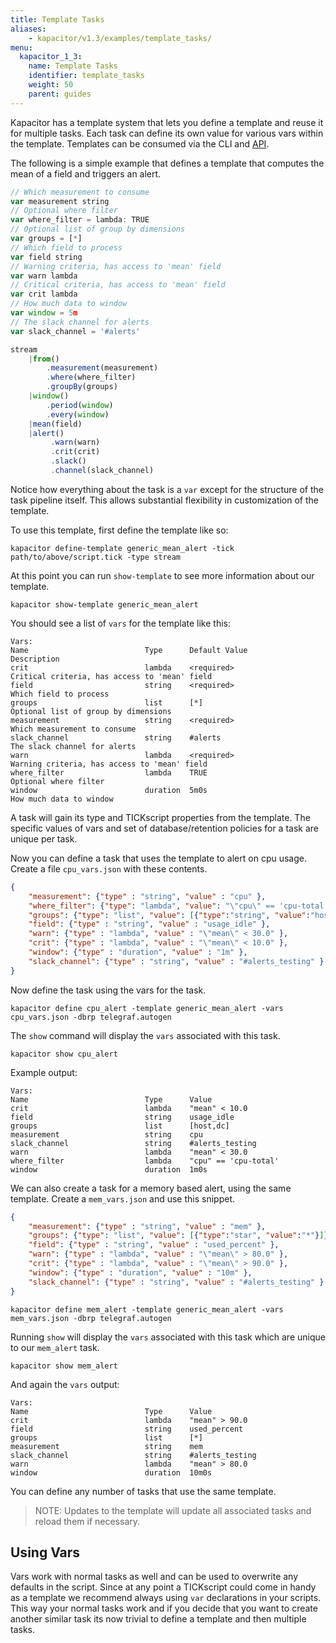 ```yaml
---
title: Template Tasks
aliases:
    - kapacitor/v1.3/examples/template_tasks/
menu:
  kapacitor_1_3:
    name: Template Tasks
    identifier: template_tasks
    weight: 50
    parent: guides
---
```


Kapacitor has a template system that lets you define a template and reuse it for multiple tasks.
Each task can define its own value for various vars within the template.
Templates can be consumed via the CLI and [API](/kapacitor/v1.3/api/api).

The following is a simple example that defines a template that computes the mean of a field and triggers an alert.

```js
// Which measurement to consume
var measurement string
// Optional where filter
var where_filter = lambda: TRUE
// Optional list of group by dimensions
var groups = [*]
// Which field to process
var field string
// Warning criteria, has access to 'mean' field
var warn lambda
// Critical criteria, has access to 'mean' field
var crit lambda
// How much data to window
var window = 5m
// The slack channel for alerts
var slack_channel = '#alerts'

stream
    |from()
        .measurement(measurement)
        .where(where_filter)
        .groupBy(groups)
    |window()
        .period(window)
        .every(window)
    |mean(field)
    |alert()
         .warn(warn)
         .crit(crit)
         .slack()
         .channel(slack_channel)
```

Notice how everything about the task is a `var` except for the structure of the task pipeline itself.
This allows substantial flexibility in customization of the template.

To use this template, first define the template like so:

```
kapacitor define-template generic_mean_alert -tick path/to/above/script.tick -type stream
```

At this point you can run `show-template` to see more information about our template.

```
kapacitor show-template generic_mean_alert
```

You should see a list of `vars` for the template like this:

```
Vars:
Name                          Type      Default Value                           Description
crit                          lambda    <required>                              Critical criteria, has access to 'mean' field
field                         string    <required>                              Which field to process
groups                        list      [*]                                     Optional list of group by dimensions
measurement                   string    <required>                              Which measurement to consume
slack_channel                 string    #alerts                                 The slack channel for alerts
warn                          lambda    <required>                              Warning criteria, has access to 'mean' field
where_filter                  lambda    TRUE                                    Optional where filter
window                        duration  5m0s                                    How much data to window
```


A task will gain its type and TICKscript properties from the template.
The specific values of vars and set of database/retention policies for a task are unique per task.

Now you can define a task that uses the template to alert on cpu usage.
Create a file `cpu_vars.json` with these contents.

```json
{
    "measurement": {"type" : "string", "value" : "cpu" },
    "where_filter": {"type": "lambda", "value": "\"cpu\" == 'cpu-total'"},
    "groups": {"type": "list", "value": [{"type":"string", "value":"host"},{"type":"string", "value":"dc"}]},
    "field": {"type" : "string", "value" : "usage_idle" },
    "warn": {"type" : "lambda", "value" : "\"mean\" < 30.0" },
    "crit": {"type" : "lambda", "value" : "\"mean\" < 10.0" },
    "window": {"type" : "duration", "value" : "1m" },
    "slack_channel": {"type" : "string", "value" : "#alerts_testing" }
}
```

Now define the task using the vars for the task.

```
kapacitor define cpu_alert -template generic_mean_alert -vars cpu_vars.json -dbrp telegraf.autogen
```

The `show` command will display the `vars` associated with this task.

```
kapacitor show cpu_alert
```

Example output:

```
Vars:
Name                          Type      Value
crit                          lambda    "mean" < 10.0
field                         string    usage_idle
groups                        list      [host,dc]
measurement                   string    cpu
slack_channel                 string    #alerts_testing
warn                          lambda    "mean" < 30.0
where_filter                  lambda    "cpu" == 'cpu-total'
window                        duration  1m0s
```


We can also create a task for a memory based alert, using the same template.
Create a `mem_vars.json` and use this snippet.

```json
{
    "measurement": {"type" : "string", "value" : "mem" },
    "groups": {"type": "list", "value": [{"type":"star", "value":"*"}]},
    "field": {"type" : "string", "value" : "used_percent" },
    "warn": {"type" : "lambda", "value" : "\"mean\" > 80.0" },
    "crit": {"type" : "lambda", "value" : "\"mean\" > 90.0" },
    "window": {"type" : "duration", "value" : "10m" },
    "slack_channel": {"type" : "string", "value" : "#alerts_testing" }
}
```

```
kapacitor define mem_alert -template generic_mean_alert -vars mem_vars.json -dbrp telegraf.autogen
```

Running `show` will display the `vars` associated with this task which are unique to our `mem_alert` task.

```
kapacitor show mem_alert
```

And again the `vars` output:

```
Vars:
Name                          Type      Value
crit                          lambda    "mean" > 90.0
field                         string    used_percent
groups                        list      [*]
measurement                   string    mem
slack_channel                 string    #alerts_testing
warn                          lambda    "mean" > 80.0
window                        duration  10m0s
```


You can define any number of tasks that use the same template.

>NOTE: Updates to the template will update all associated tasks and reload them if necessary.

## Using Vars

Vars work with normal tasks as well and can be used to overwrite any defaults in the script.
Since at any point a TICKscript could come in handy as a template we recommend always using `var` declarations in your scripts.
This way your normal tasks work and if you decide that you want to create another similar task its now trivial to define a template and then multiple tasks.
